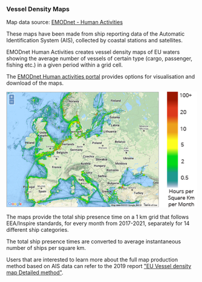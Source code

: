 ### Vessel Density Maps
Map data source: [EMODnet - Human Activities](https://www.emodnet-humanactivities.eu/search-results.php?dataname=Vessel+Density+)

These maps have been made from ship reporting data of the Automatic Identification System (AIS), collected by coastal stations and satellites. 

EMODnet Human Activities creates vessel density maps of EU waters showing the average number of vessels of certain type (cargo, passenger, fishing etc.) in a given period within a grid cell.

 The [EMODnet Human activities portal](https://www.emodnet-humanactivities.eu/view-data.php) provides options for visualisation and download of the maps.

![](https://raw.githubusercontent.com/eurodatacube/eodash-assets/main/collections/E13o_vessel_density_all/vesseldensity.png)

The maps provide the total ship presence time on a 1 km grid that follows EEA/Inspire standards, for every month from 2017-2021, separately for 14 different ship categories.

The total ship presence times are converted to average instantaneous number of ships per square km. 
  
Users that are interested to learn more about the full map production method based on AIS data can refer to the 2019 report ["EU Vessel density map Detailed method"](https://www.emodnet-humanactivities.eu/documents/Vessel%20density%20maps_method_v1.5.pdf). 

